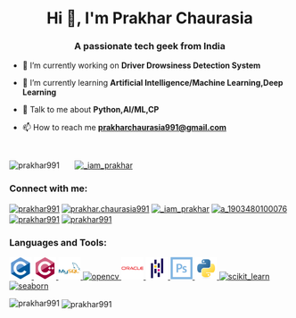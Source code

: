 <h1 align="center">Hi 👋, I'm Prakhar Chaurasia</h1>
<h3 align="center">A passionate tech geek from India</h3>



- 🔭 I’m currently working on **Driver Drowsiness Detection System**

- 🌱 I’m currently learning **Artificial Intelligence/Machine Learning,Deep Learning**

- 💭 Talk to me about **Python,AI/ML,CP**

- 📫 How to reach me **prakharchaurasia991@gmail.com**


&nbsp;&nbsp;&nbsp;&nbsp; <p align="left"> <img src="https://komarev.com/ghpvc/?username=prakhar991&label=Profile%20views&color=0e75b6&style=flat" alt="prakhar991" />&nbsp;&nbsp;&nbsp;&nbsp;&nbsp;&nbsp;                 <a href="https://twitter.com/_iam_prakhar" target="blank"><img src="https://img.shields.io/twitter/follow/_iam_prakhar?logo=twitter&style=for-the-badge" alt="_iam_prakhar" /></a> </p>

<h3 align="left">Connect with me:</h3>
<p align="left">
<a href="https://linkedin.com/in/prakhar991" target="blank"><img align="center" src="https://raw.githubusercontent.com/rahuldkjain/github-profile-readme-generator/master/src/images/icons/Social/linked-in-alt.svg" alt="prakhar991" height="30" width="40" /></a>
<a href="https://fb.com/prakhar.chaurasia991" target="blank"><img align="center" src="https://raw.githubusercontent.com/rahuldkjain/github-profile-readme-generator/master/src/images/icons/Social/facebook.svg" alt="prakhar.chaurasia991" height="30" width="40" /></a>
<a href="https://instagram.com/_iam_prakhar" target="blank"><img align="center" src="https://raw.githubusercontent.com/rahuldkjain/github-profile-readme-generator/master/src/images/icons/Social/instagram.svg" alt="_iam_prakhar" height="30" width="40" /></a>
<a href="https://www.hackerrank.com/a_1903480100076" target="blank"><img align="center" src="https://raw.githubusercontent.com/rahuldkjain/github-profile-readme-generator/master/src/images/icons/Social/hackerrank.svg" alt="a_1903480100076" height="30" width="40" /></a>
<a href="https://www.leetcode.com/prakhar991" target="blank"><img align="center" src="https://raw.githubusercontent.com/rahuldkjain/github-profile-readme-generator/master/src/images/icons/Social/leet-code.svg" alt="prakhar991" height="30" width="40" /></a>
<a href="https://auth.geeksforgeeks.org/user/prakhar991" target="blank"><img align="center" src="https://raw.githubusercontent.com/rahuldkjain/github-profile-readme-generator/master/src/images/icons/Social/geeks-for-geeks.svg" alt="prakhar991" height="30" width="40" /></a>
</p>

<h3 align="left">Languages and Tools:</h3>
<p align="left"> <a href="https://www.cprogramming.com/" target="_blank" rel="noreferrer"> <img src="https://raw.githubusercontent.com/devicons/devicon/master/icons/c/c-original.svg" alt="c" width="40" height="40"/> </a> <a href="https://www.w3schools.com/cpp/" target="_blank" rel="noreferrer"> <img src="https://raw.githubusercontent.com/devicons/devicon/master/icons/cplusplus/cplusplus-original.svg" alt="cplusplus" width="40" height="40"/> </a> <a href="https://www.mysql.com/" target="_blank" rel="noreferrer"> <img src="https://raw.githubusercontent.com/devicons/devicon/master/icons/mysql/mysql-original-wordmark.svg" alt="mysql" width="40" height="40"/> </a> <a href="https://opencv.org/" target="_blank" rel="noreferrer"> <img src="https://www.vectorlogo.zone/logos/opencv/opencv-icon.svg" alt="opencv" width="40" height="40"/> </a> <a href="https://www.oracle.com/" target="_blank" rel="noreferrer"> <img src="https://raw.githubusercontent.com/devicons/devicon/master/icons/oracle/oracle-original.svg" alt="oracle" width="40" height="40"/> </a> <a href="https://pandas.pydata.org/" target="_blank" rel="noreferrer"> <img src="https://raw.githubusercontent.com/devicons/devicon/2ae2a900d2f041da66e950e4d48052658d850630/icons/pandas/pandas-original.svg" alt="pandas" width="40" height="40"/> </a> <a href="https://www.photoshop.com/en" target="_blank" rel="noreferrer"> <img src="https://raw.githubusercontent.com/devicons/devicon/master/icons/photoshop/photoshop-line.svg" alt="photoshop" width="40" height="40"/> </a> <a href="https://www.python.org" target="_blank" rel="noreferrer"> <img src="https://raw.githubusercontent.com/devicons/devicon/master/icons/python/python-original.svg" alt="python" width="40" height="40"/> </a> <a href="https://scikit-learn.org/" target="_blank" rel="noreferrer"> <img src="https://upload.wikimedia.org/wikipedia/commons/0/05/Scikit_learn_logo_small.svg" alt="scikit_learn" width="40" height="40"/> </a> <a href="https://seaborn.pydata.org/" target="_blank" rel="noreferrer"> <img src="https://seaborn.pydata.org/_images/logo-mark-lightbg.svg" alt="seaborn" width="40" height="40"/> </a> </p>

<p><img align="left" src="https://github-readme-stats.vercel.app/api/top-langs?username=prakhar991&show_icons=true&locale=en&layout=compact" alt="prakhar991" /></p>

<p>&nbsp;<img align="center" src="https://github-readme-stats.vercel.app/api?username=prakhar991&show_icons=true&locale=en" alt="prakhar991" /></p>
